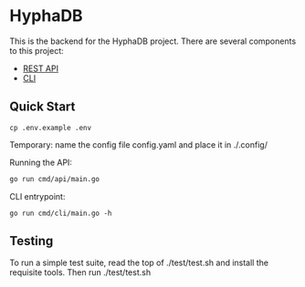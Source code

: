 # HyphaDB

This is the backend for the HyphaDB project. There are several components to this project:

- [REST API](./cmd/api/)
- [CLI](./cmd/cli/)

## Quick Start

`cp .env.example .env`

Temporary: name the config file config.yaml and place it in ./.config/

Running the API:

```bash
go run cmd/api/main.go
```

CLI entrypoint: 

`go run cmd/cli/main.go -h`


## Testing
To run a simple test suite, read the top of ./test/test.sh and install the requisite tools. Then run ./test/test.sh
